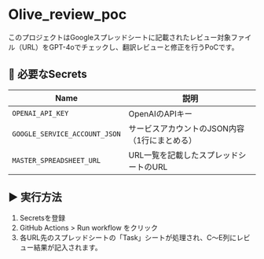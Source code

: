# Olive_review_poc

このプロジェクトはGoogleスプレッドシートに記載されたレビュー対象ファイル（URL）をGPT-4oでチェックし、翻訳レビューと修正を行うPoCです。

## 🔧 必要なSecrets

| Name | 説明 |
|------|------|
| `OPENAI_API_KEY` | OpenAIのAPIキー |
| `GOOGLE_SERVICE_ACCOUNT_JSON` | サービスアカウントのJSON内容（1行にまとめる） |
| `MASTER_SPREADSHEET_URL` | URL一覧を記載したスプレッドシートのURL |

## ▶ 実行方法

1. Secretsを登録
2. GitHub Actions > Run workflow をクリック
3. 各URL先のスプレッドシートの「Task」シートが処理され、C〜E列にレビュー結果が記入されます。
